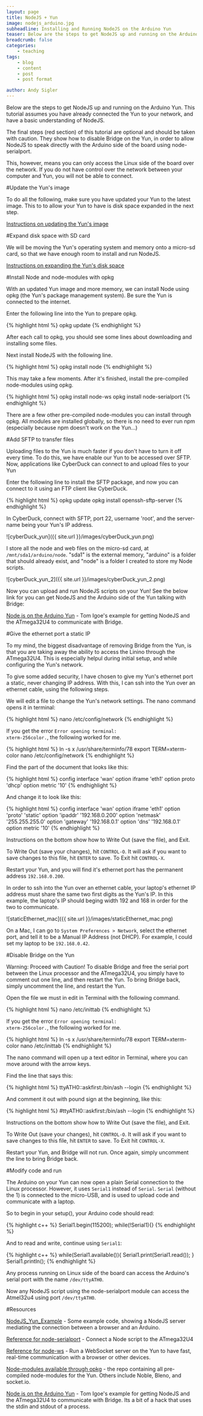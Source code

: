 ```yaml
---
layout: page
title: NodeJS + Yun
image: nodejs_arduino.jpg
subheadline: Installing and Running NodeJS on the Arduino Yun
teaser: Below are the steps to get NodeJS up and running on the Arduino Yun. This tutorial assumes you have already connected the Yun to your network, and have a basic understanding of NodeJS.
breadcrumb: false
categories:
    - teaching
tags:
    - blog
    - content
    - post
    - post format

author: Andy Sigler
---
```


Below are the steps to get NodeJS up and running on the Arduino Yun. This tutorial assumes you have already connected the Yun to your network, and have a basic understanding of NodeJS.

The final steps (red section) of this tutorial are optional and should be taken with caution. They show how to disable Bridge on the Yun, in order to allow NodeJS to speak directly with the Arduino side of the board using node-serialport.

This, however, means you can only access the Linux side of the board over the network. If you do not have control over the network between your computer and Yun, you will not be able to connect.

#Update the Yun's image

To do all the following, make sure you have updated your Yun to the latest image. This to to allow your Yun to have is disk space expanded in the next step.

[Instructions on updating the Yun's image](http://arduino.cc/en/Tutorial/YunSysupgrade)

#Expand disk space with SD card

We will be moving the Yun's operating system and memory onto a micro-sd card, so that we have enough room to install and run NodeJS.

[Instructions on expanding the Yun's disk space](http://arduino.cc/en/Tutorial/ExpandingYunDiskSpace)

#Install Node and node-modules with opkg

With an updated Yun image and more memory, we can install Node using opkg (the Yun's package management system). Be sure the Yun is connected to the internet.

Enter the following line into the Yun to prepare opkg.

{% highlight html %}
	opkg update
{% endhighlight %}

After each call to opkg, you should see some lines about downloading and installing some files.

Next install NodeJS with the following line.

{% highlight html %}
opkg install node
{% endhighlight %}

This may take a few moments. After it's finished, install the pre-compiled node-modules using opkg.

{% highlight html %}
opkg install node-ws 
opkg install node-serialport
{% endhighlight %}

There are a few other pre-compiled node-modules you can install through opkg. All modules are installed globally, so there is no need to ever run npm (especially because npm doesn't work on the Yun...)

#Add SFTP to transfer files

Uploading files to the Yun is much faster if you don't have to turn it off every time. To do this, we have enable our Yun to be accessed over SFTP. Now, applications like CyberDuck can connect to and upload files to your Yun

Enter the following line to install the SFTP package, and now you can connect to it using an FTP client like CyberDuck.

{% highlight html %}
opkg update 
opkg install openssh-sftp-server
{% endhighlight %}

In CyberDuck, connect with SFTP, port 22, username 'root', and the server-name being your Yun's IP address.

![cyberDuck_yun]({{ site.url }}/images/cyberDuck_yun.png)

I store all the node and web files on the micro-sd card, at <code>/mnt/sda1/arduino/node</code>. "sda1" is the external memory, "arduino" is a folder that should already exist, and "node" is a folder I created to store my Node scripts.

![cyberDuck_yun_2]({{ site.url }}/images/cyberDuck_yun_2.png)

Now you can upload and run NodeJS scripts on your Yun! See the below link for you can get NodeJS and the Arduino side of the Yun talking with Bridge:

[Node.js on the Arduino Yun](http://www.tigoe.com/pcomp/code/arduinowiring/1216/#more-1216) - Tom Igoe's example for getting NodeJS and the ATmega32U4 to communicate with Bridge.

#Give the ethernet port a static IP

To my mind, the biggest disadvantage of removing Bridge from the Yun, is that you are taking away the ability to access the Linino through the ATmega32U4. This is especially helpul during initial setup, and while configuring the Yun's network.

To give some added security, I have chosen to give my Yun's ethernet port a static, never changing IP address. With this, I can ssh into the Yun over an ethernet cable, using the following steps.

We will edit a file to change the Yun's network settings. The nano command opens it in terminal:

{% highlight html %}
nano /etc/config/network
{% endhighlight %}

If you get the error <code>Error opening terminal: xterm-256color.</code>, the following worked for me.

{% highlight html %}
ln -s x /usr/share/terminfo/78 
export TERM=xterm-color 
nano /etc/config/network
{% endhighlight %}

Find the part of the document that looks like this:

{% highlight html %}
config interface 'wan'
   option iframe 'eth1'
   option proto 'dhcp'
   option metric '10'
{% endhighlight %}

And change it to look like this:

{% highlight html %}
config interface 'wan'
   option iframe 'eth1'
   option 'proto' 'static'
   option 'ipaddr' '192.168.0.200'
   option 'netmask' '255.255.255.0'
   option 'gateway' '192.168.0.1'
   option 'dns' '192.168.0.1'
   option metric '10'
{% endhighlight %}

Instructions on the bottom show how to Write Out (save the file), and Exit.

To Write Out (save your changes), hit <code>CONTROL-O</code>. It will ask if you want to save changes to this file, hit <code>ENTER</code> to save. To Exit hit <code>CONTROL-X</code>.

Restart your Yun, and you will find it's ethernet port has the permanent address <code>192.168.0.200</code>.

In order to ssh into the Yun over an ethernet cable, your laptop's ethernet IP address must share the same two first digits as the Yun's IP. In this example, the laptop's IP should beging width 192 and 168 in order for the two to communicate.

![staticEthernet_mac]({{ site.url }}/images/staticEthernet_mac.png)

On a Mac, I can go to <code>System Preferences > Network</code>, select the ethernet port, and tell it to be a Manual IP Address (not DHCP). For example, I could set my laptop to be <code>192.168.0.42</code>.


#Disable Bridge on the Yun

<div class="alert-box radius alert">
Warning: Proceed with Caution!
To disable Bridge and free the serial port between the Linux processor and the ATmega32U4, you simply have to comment out one line, and then restart the Yun. To bring Bridge back, simply uncomment the line, and restart the Yun.
</div>

Open the file we must in edit in Terminal with the following command.

{% highlight html %}
nano /etc/inittab
{% endhighlight %}

If you get the error <code>Error opening terminal: xterm-256color.</code>, the following worked for me.

{% highlight html %}
ln -s x /usr/share/terminfo/78 
export TERM=xterm-color 
nano /etc/inittab
{% endhighlight %}

The nano command will open up a text editor in Terminal, where you can move around with the arrow keys.

Find the line that says this:

{% highlight html %}
ttyATH0::askfirst:/bin/ash --login
{% endhighlight %}

And comment it out with pound sign at the beginning, like this:

{% highlight html %}
#ttyATH0::askfirst:/bin/ash --login
{% endhighlight %}

Instructions on the bottom show how to Write Out (save the file), and Exit.

To Write Out (save your changes), hit <code>CONTROL-O</code>. It will ask if you want to save changes to this file, hit <code>ENTER</code> to save. To Exit hit <code>CONTROL-X</code>.

Restart your Yun, and Bridge will not run. Once again, simply uncomment the line to bring Bridge back.

#Modify code and run

The Arduino on your Yun can now open a plain Serial connection to the Linux processor. However, it uses <code>Serial1</code> instead of <code>Serial</code>. <code>Serial</code> (without the 1) is connected to the micro-USB, and is used to upload code and communicate with a laptop.

So to begin in your setup(), your Arduino code should read:

{% highlight c++ %}
Serial1.begin(115200); 
while(!Serial1){}
{% endhighlight %}

And to read and write, continue using <code>Serial1</code>:

{% highlight c++ %}
while(Serial1.available()){
   Serial1.print(Serial1.read());
}
Serial1.println();
{% endhighlight %}

Any process running on Linux side of the board can access the Arduino's serial port with the name <code>/dev/ttyATH0</code>.

Now any NodeJS script using the node-serialport module can access the Atmel32u4 using port <code>/dev/ttyATH0</code>.

#Resources

[NodeJS_Yun_Example](https://github.com/andySigler/NodeJS_Yun_Example) - Some example code, showing a NodeJS server mediating the connection between a browser and an Arduino.

[Reference for node-serialport](https://github.com/voodootikigod/node-serialport/blob/master/README.md) - Connect a Node script to the ATmega32U4

[Reference for node-ws](https://github.com/einaros/ws/blob/master/README.md) - Run a WebSocket server on the Yun to have fast, real-time communication with a browser or other devices.

[Node-modules available through opkg](https://github.com/arduino/openwrt-packages-yun/tree/master/arduino) - the repo containing all pre-compiled node-modules for the Yun. Others include Noble, Bleno, and socket.io.

[Node.js on the Arduino Yun](http://www.tigoe.com/pcomp/code/arduinowiring/1216/#more-1216) - Tom Igoe's example for getting NodeJS and the ATmega32U4 to communicate with Bridge. Its a bit of a hack that uses the stdin and stdout of a process.








